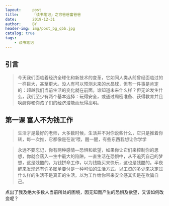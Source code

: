 ```yaml
---
layout:     post
title:      「读书笔记」之穷爸爸富爸爸
date:       2019-12-31
author:     BY
header-img: img/post_bg_qbb.jpg
catalog: true   
tags:
    - 读书笔记
---
```



## 引言
>今天我们面临着经济全球化和新技术的变革，它如同人类从前曾经面临过的一样巨大，甚至更大。没人有可以预测未来的水晶球，但有一件事是肯定的：超越我们当前生活的变化就在前面。谁知道未来什么样？但无论发生什么，我们至少有两个基本选择：玩得安全，或通过周密准备、获得教育并且唤醒你和你孩子们的经济潜能而玩得高明。

 
##  第一课 富人不为钱工作

> 生活才是最好的老师，大多数时候，生活并不对你说些什么，它只是推着你转，每一次推，它都像是在说‘喂，醒一醒，有些东西我想让你学学

> 永远不要忘记，你有两种感情—恐惧和欲望，如果你让它们来控制你的思想，你就会落入一生中最大的陷阱。一直生活在恐惧中，从不追究自己的梦想，这是残酷的。为钱拼命工作，以为钱能买来快乐，这也是残酷的。半夜醒来发现还有许多账单要付是一种可怕的生活方式，以工资的多少来决定过什么样的生活不是真正的生活。以为工作给你带来安全感其实是在欺骗自己。

点出了我及绝大多数人当前所处的困境，因无知而产生的恐惧及欲望，又该如何改变呢？
